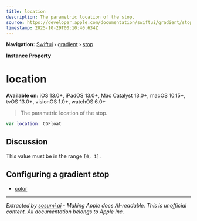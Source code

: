 ```yaml
---
title: location
description: The parametric location of the stop.
source: https://developer.apple.com/documentation/swiftui/gradient/stop/location
timestamp: 2025-10-29T00:10:40.634Z
---
```


**Navigation:** [Swiftui](/documentation/swiftui) › [gradient](/documentation/swiftui/gradient) › [stop](/documentation/swiftui/gradient/stop)

**Instance Property**

# location

**Available on:** iOS 13.0+, iPadOS 13.0+, Mac Catalyst 13.0+, macOS 10.15+, tvOS 13.0+, visionOS 1.0+, watchOS 6.0+

> The parametric location of the stop.

```swift
var location: CGFloat
```

## Discussion

This value must be in the range `[0, 1]`.

## Configuring a gradient stop

- [color](/documentation/swiftui/gradient/stop/color)

---

*Extracted by [sosumi.ai](https://sosumi.ai) - Making Apple docs AI-readable.*
*This is unofficial content. All documentation belongs to Apple Inc.*
